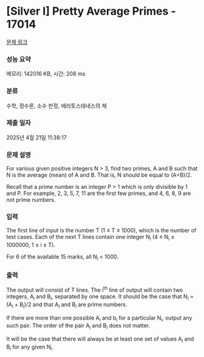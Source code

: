 # [Silver I] Pretty Average Primes - 17014 

[문제 링크](https://www.acmicpc.net/problem/17014) 

### 성능 요약

메모리: 142016 KB, 시간: 208 ms

### 분류

수학, 정수론, 소수 판정, 에라토스테네스의 체

### 제출 일자

2025년 4월 21일 11:38:17

### 문제 설명

<p>For various given positive integers N > 3, find two primes, A and B such that N is the average (mean) of A and B. That is, N should be equal to (A+B)/2.</p>

<p>Recall that a prime number is an integer P > 1 which is only divisible by 1 and P. For example, 2, 3, 5, 7, 11 are the first few primes, and 4, 6, 8, 9 are not prime numbers.</p>

### 입력 

 <p>The first line of input is the number T (1 ≤ T ≤ 1000), which is the number of test cases. Each of the next T lines contain one integer N<sub>i</sub> (4 ≤ N<sub>i</sub> ≤ 1000000, 1 ≤ i ≤ T).</p>

<p>For 6 of the available 15 marks, all N<sub>i</sub> < 1000.</p>

### 출력 

 <p>The output will consist of T lines. The i<sup>th</sup> line of output will contain two integers, A<sub>i</sub> and B<sub>i</sub>, separated by one space. It should be the case that N<sub>i</sub> = (A<sub>i</sub> + B<sub>i</sub>)/2 and that A<sub>i</sub> and B<sub>i</sub> are prime numbers.</p>

<p>If there are more than one possible A<sub>i</sub> and b<sub>i</sub> for a particular N<sub>i</sub>, output any such pair. The order of the pair A<sub>i</sub> and B<sub>i</sub> does not matter.</p>

<p>It will be the case that there will always be at least one set of values A<sub>i</sub> and B<sub>i</sub> for any given N<sub>i</sub>.</p>

